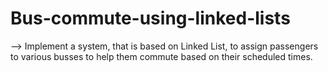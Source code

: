# Bus-commute-using-linked-lists
--> Implement a system, that is based on Linked 
List, to assign passengers to various busses to help them commute 
based on their scheduled times.
